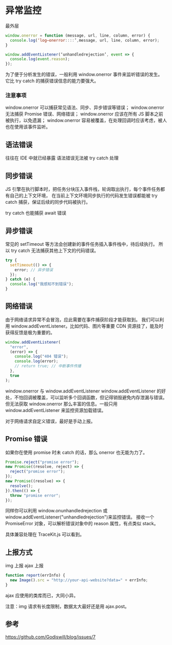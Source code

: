 # 异常监控

最外层

```js
window.onerror = function (message, url, line, column, error) {
  console.log(‘log—onerror::::’,message, url, line, column, error);
}

window.addEventListener(‘unhandledrejection’, event => {
  console.log(event.reason);
});

```

为了便于分析发生的错误，一般利用 window.onerror 事件来监听错误的发生。
它比 try catch 的捕获错误信息的能力要强大。

### 注意事项

window.onerror 可以捕获常见语法、同步、异步错误等错误；
window.onerror 无法捕获 Promise 错误、网络错误；
window.onerror 应该在所有 JS 脚本之前被执行，以免遗漏；
window.onerror 容易被覆盖，在处理回调时应该考虑，被人也在使用该事件监听。

## 语法错误

往往在 IDE 中就已经暴露
语法错误无法被 try catch 处理

## 同步错误

JS 引擎在执行脚本时，把任务分块压入事件栈，轮询取出执行，每个事件任务都有自己的上下文环境，
在当前上下文环境同步执行的代码发生错误都能被 try catch 捕获，保证后续的同步代码被执行。

try catch 也能捕获 await 错误

## 异步错误

常见的 setTimeout 等方法会创建新的事件任务插入事件栈中，待后续执行。
所以 try catch 无法捕获其他上下文的代码错误。

```js
try {
  setTimeout(() => {
    error; // 异步错误
  });
} catch (e) {
  console.log("我感知不到错误");
}
```

## 网络错误

由于网络请求异常不会冒泡，应此需要在事件捕获阶段才能获取到。
我们可以利用 window.addEventListener。比如代码、图片等重要 CDN 资源挂了，能及时获得反馈是极为重要的。

```js
window.addEventListener(
  "error",
  (error) => {
    console.log("404 错误");
    console.log(error);
    // return true; // 中断事件传播
  },
  true
);
```

window.onerror 与 window.addEventListener
window.addEventListener 的好处，不怕回调被覆盖，可以监听多个回调函数，但记得销毁避免内存泄漏与错误。
但无法获取 window.onerror 那么丰富的信息。一般只用 window.addEventListener 来监控资源加载错误。

对于网络请求自定义错误，最好是手动上报。

## Promise 错误

如果你在使用 promise 时未 catch 的话，那么 onerror 也无能为力了。

```js
Promise.reject("promise error");
new Promise((resolve, reject) => {
  reject("promise error");
});
new Promise((resolve) => {
  resolve();
}).then(() => {
  throw "promise error";
});
```

同样你可以利用 window.onunhandledrejection 或 window.addEventListener("unhandledrejection")来监控错误。
接收一个 PromiseError 对象，可以解析错误对象中的 reason 属性，有点类似 stack。

具体兼容处理在 TraceKit.js 可以看到。

## 上报方式

img 上报
ajax 上报

```js
function report(errInfo) {
  new Image().src = "http://your-api-website?data=" + errInfo;
}
```

ajax 应使用的类库而已，大同小异。

注意：img 请求有长度限制，数据太大最好还是用 ajax.post。

## 参考

https://github.com/Godiswill/blog/issues/7
